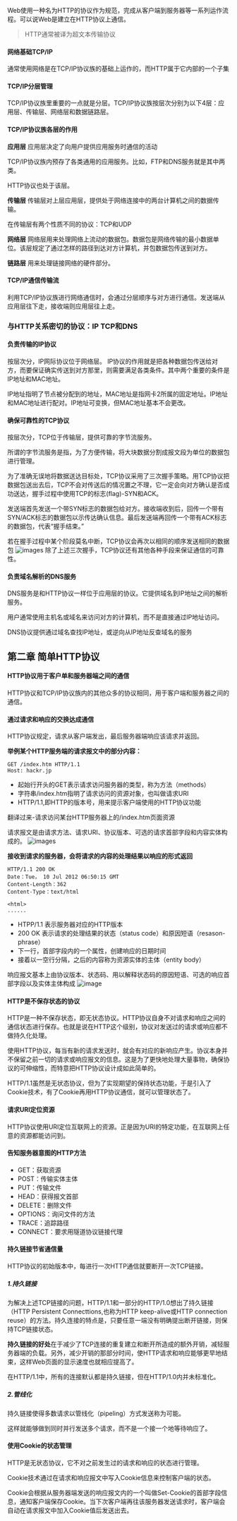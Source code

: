 
Web使用一种名为HTTP的协议作为规范，完成从客户端到服务器等一系列运作流程。可以说Web是建立在HTTP协议上通信。
> HTTP通常被译为超文本传输协议

#### 网络基础TCP/IP
通常使用网络是在TCP/IP协议族的基础上运作的，而HTTP属于它内部的一个子集

#### TCP/IP分层管理
TCP/IP协议族里重要的一点就是分层。TCP/IP协议族按层次分别为以下4层：应用层、传输层、网络层和数据链路层。

#### TCP/IP协议族各层的作用
**应用层**
应用层决定了向用户提供应用服务时通信的活动

TCP/IP协议族内预存了各类通用的应用服务。比如，FTP和DNS服务就是其中两类。

HTTP协议也处于该层。

**传输层**
传输层对上层应用层，提供处于网络连接中的两台计算机之间的数据传输。

在传输层有两个性质不同的协议：TCP和UDP

**网络层**
网络层用来处理网络上流动的数据包。数据包是网络传输的最小数据单位。该层规定了通过怎样的路径到达对方计算机，并包数据包传送到对方。

**链路层**
用来处理链接网络的硬件部分。

#### TCP/IP通信传输流
利用TCP/IP协议族进行网络通信时，会通过分层顺序与对方进行通信。发送端从应用层往下走，接收端则应用层往上走。

### 与HTTP关系密切的协议：IP TCP和DNS

#### 负责传输的IP协议
按层次分，IP网际协议位于网络层。
IP协议的作用就是把各种数据包传送给对方，而要保证确实传送到对方那里，则需要满足各类条件。其中两个重要的条件是IP地址和MAC地址。

IP地址指明了节点被分配到的地址，MAC地址是指网卡2所属的固定地址。IP地址和MAC地址进行配对。IP地址可变换，但MAC地址基本不会更改。

#### 确保可靠性的TCP协议
按层次分，TCP位于传输层，提供可靠的字节流服务。

所谓的字节流服务是指，为了方便传输，将大块数据分割成报文段为单位的数据包进行管理。

为了准确无误地将数据送达目标处，TCP协议采用了三次握手策略。用TCP协议把数据包送出去后，TCP不会对传送后的情况置之不理，它一定会向对方确认是否成功送达，握手过程中使用TCP的标志(flag)-SYN和ACK。

发送端首先发送一个带SYN标志的数据包给对方。接收端收到后，回传一个带有SYN/ACK标志的数据包以示传达确认信息。最后发送端再回传一个带有ACK标志的数据包，代表“握手结束。”

若在握手过程中某个阶段莫名中断，TCP协议会再次以相同的顺序发送相同的数据包
![images](QQ20181023-222727.png)
除了上述三次握手，TCP协议还有其他各种手段来保证通信的可靠性。

#### 负责域名解析的DNS服务
DNS服务是和HTTP协议一样位于应用层的协议。它提供域名到IP地址之间的解析服务。

用户通常使用主机名或域名来访问对方的计算机，而不是直接通过IP地址访问。

DNS协议提供通过域名查找IP地址，或逆向从IP地址反查域名的服务

## 第二章 简单HTTP协议
#### HTTP协议用于客户单和服务器端之间的通信
HTTP协议和TCP/IP协议族内的其他众多的协议相同，用于客户端和服务器之间的通信。
#### 通过请求和响应的交换达成通信
HTTP协议规定，请求从客户端发出，最后服务器端响应该请求并返回。

**举例某个HTTP服务端的请求报文中的部分内容：**
```
GET /index.htm HTTP/1.1
Host: hackr.jp
```
- 起始行开头的GET表示请求访问服务器的类型，称为方法（methods）
- 字符串/index.htm指明了请求访问的资源对象，也叫做请求URI
- HTTP/1.1,即HTTP的版本号，用来提示客户端使用的HTTP协议功能

翻译过来-请求访问某台HTTP服务器上的/index.htm页面资源

请求报文是由请求方法、请求URI、协议版本、可选的请求首部字段和内容实体构成的。
![images](WX20181024-135904.png)

**接收到请求的服务器，会将请求的内容的处理结果以响应的形式返回**
```
HTTP/1.1 200 OK
Date：Tue， 10 Jul 2012 06:50:15 GMT
Content-Length：362
Content-Type：text/html

<html>
......
```
- HTPP/1.1 表示服务器对应的HTTP版本
- 200 OK 表示请求的处理结果的状态（status code）和原因短语（resason-phrase）
- 下一行，首部字段内的一个属性，创建响应的日期时间
- 接着以一空行分隔，之后的内容称为资源实体的主体（entity body）

响应报文基本上由协议版本、状态码、用以解释状态码的原因短语、可选的响应首部字段以及实体主体构成
![image](WX20181024-141301.png)

#### HTTP是不保存状态的协议
HTTP是一种不保存状态，即无状态协议。HTTP协议自身不对请求和响应之间的通信状态进行保存。也就是说在HTTP这个级别，协议对发送过的请求或响应都不做持久化处理。

使用HTTP协议，每当有新的请求发送时，就会有对应的新响应产生。协议本身并不保留之前一切的请求或响应报文的信息。这是为了更快地处理大量事物，确保协议的可伸缩性，而特意把HTTP协议设计成如此简单的。

HTTP/1.1虽然是无状态协议，但为了实现期望的保持状态功能，于是引入了Cookie技术，有了Cookie再用HTTP协议通信，就可以管理状态了。

#### 请求URI定位资源
HTTP协议使用URI定位互联网上的资源。正是因为URI的特定功能，在互联网上任意的资源都能访问到。

#### 告知服务器意图的HTTP方法
- GET：获取资源
- POST：传输实体主体
- PUT：传输文件
- HEAD：获得报文首部
- DELETE：删除文件
- OPTIONS：询问文件的方法
- TRACE：追踪路径
- CONNECT：要求用隧道协议链接代理

#### 持久链接节省通信量
HTTP协议的初始版本中，每进行一次HTTP通信就要断开一次TCP链接。

##### 1.持久链接
为解决上述TCP链接的问题，HTTP/1.1和一部分的HTTP/1.0想出了持久链接（HTTP Persistent Connecttions,也称为HTTP keep-alive或HTTP connection reuse）的方法。持久连接的特点是，只要任意一端没有明确提出断开链接，则保持TCP链接状态。

**持久链接的好处**在于减少了TCP连接的重复建立和断开所造成的额外开销，减轻服务器端的负载。另外，减少开销的那部分时间，使HTTP请求和响应能够更早地结束，这样Web页面的显示速度也就相应提高了。

在HTTP/1.1中，所有的连接默认都是持久链接，但在HTTP/1.0内并未标准化。

##### 2.管线化

持久链接使得多数请求以管线化（pipeling）方式发送称为可能。

这样就能够做到同时并行发送多个请求，而不是一个接一个地等待响应了。

#### 使用Cookie的状态管理
HTTP是无状态协议，它不对之前发生过的请求和响应的状态进行管理。

Cookie技术通过在请求和响应报文中写入Cookie信息来控制客户端的状态。

Cookie会根据从服务器端发送的响应报文内的一个叫做Set-Cookie的首部字段信息，通知客户端保存Cookie。当下次客户端再往该服务器发送请求时，客户端会自动在请求报文中加入Cookie值后发送出去。